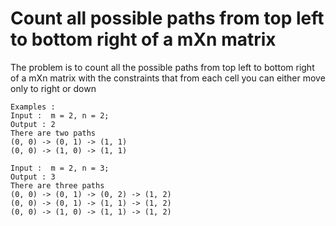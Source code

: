 # Count all possible paths from top left to bottom right of a mXn matrix

The problem is to count all the possible paths from top left to bottom right of a mXn matrix with the constraints that from each cell you can either move only to right or down

```
Examples :
Input :  m = 2, n = 2;
Output : 2
There are two paths
(0, 0) -> (0, 1) -> (1, 1)
(0, 0) -> (1, 0) -> (1, 1)

Input :  m = 2, n = 3;
Output : 3
There are three paths
(0, 0) -> (0, 1) -> (0, 2) -> (1, 2)
(0, 0) -> (0, 1) -> (1, 1) -> (1, 2)
(0, 0) -> (1, 0) -> (1, 1) -> (1, 2)
```